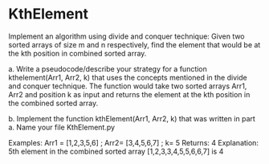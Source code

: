 # KthElement

Implement an algorithm using divide and conquer technique: Given two sorted arrays of 
size m and n respectively, find the element that would be at the kth position in combined 
sorted array. 

a. Write a pseudocode/describe your strategy for a function kthelement(Arr1, Arr2, k) 
that uses the concepts mentioned in the divide and conquer technique. The function 
would take two sorted arrays Arr1, Arr2 and position k as input and returns the 
element at the kth position in the combined sorted array. 

b. Implement the function kthElement(Arr1, Arr2, k) that was written in part a. Name 
your file KthElement.py 

Examples: 
Arr1 = [1,2,3,5,6] ; Arr2= [3,4,5,6,7] ; k= 5 
Returns: 4 
Explanation: 5th element in the combined sorted array [1,2,3,3,4,5,5,6,6,7] is 4 